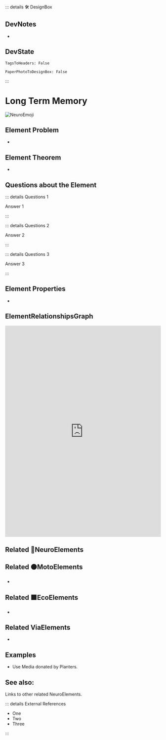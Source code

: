::: details 🛠 <dev>DesignBox</dev>

## DevNotes

-

## DevState

`TagsToHeaders: False`

`PaperPhotoToDesignBox: False`

:::

# <neuro>Long Term Memory</neuro>

![NeuroEmoji](/Neuro/Neuro_Emoji.png)

## Element Problem

-

## Element Theorem

-

## Questions about the Element

::: details Questions 1

Answer 1

:::

::: details Questions 2

Answer 2

:::

::: details Questions 3

Answer 3

:::

## Element Properties

-

## ElementRelationshipsGraph

<iframe
    width="100%"
    height="684"
    frameborder="0"
    src="https://observablehq.com/embed/@d3/force-directed-graph/2?cells=chart"
></iframe>

## Related 💜<neuro>NeuroElements</neuro>

## Related 🟠<moto>MotoElements</moto>

-

## Related 🟩<eco>EcoElements</eco>

-

## Related <via>ViaElements</via>

-

## Examples

- Use Media donated by Planters.

## See also:

Links to other related NeuroElements.

::: details External References

- One
- Two
- Three

:::
